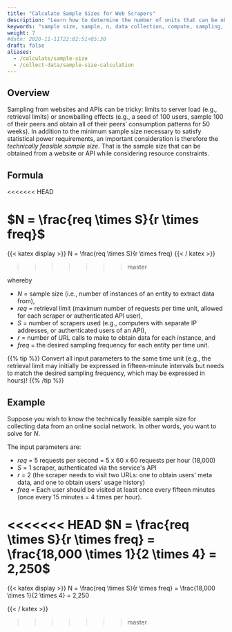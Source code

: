```yaml
---
title: "Calculate Sample Sizes for Web Scrapers"
description: "Learn how to determine the number of units that can be obtained from a website or API."
keywords: "sample size, sample, n, data collection, compute, sampling, website"
weight: 7
#date: 2020-11-11T22:02:51+05:30
draft: false
aliases:
  - /calculate/sample-size
  - /collect-data/sample-size-calculation
---
```


## Overview
Sampling from websites and APIs can be tricky: limits to server load (e.g., retrieval limits) or snowballing effects (e.g., a seed of 100 users, sample 100 of their peers and obtain all of their peers’ consumption patterns for 50 weeks). In addition to the minimum sample size necessary to satisfy statistical power requirements, an important consideration is therefore the *technically feasible sample size*. That is the sample size that can be obtained from a website or API while considering resource constraints.


## Formula
<<<<<<< HEAD

$N = \frac{req \times S}{r \times freq}$
=======
{{< katex display  >}}
N = \frac{req \times S}{r \times freq}
{{< / katex >}}
>>>>>>> master

whereby
- $N$ = sample size (i.e., number of instances of an entity to extract data from),
- $req$ = retrieval limit (maximum number of requests per time unit, allowed for each scraper or authenticated API user),
- $S$ = number of scrapers used (e.g., computers with separate IP addresses, or authenticated users of an API),
- $r$ = number of URL calls to make to obtain data for each instance, and
- $freq$ = the desired sampling frequency for each entity per time unit.

{{% tip %}}
Convert all input parameters to the same time unit (e.g., the retrieval limit may initially be expressed in fifteen-minute intervals but needs to match the desired sampling frequency, which may be expressed in hours)!
{{% /tip %}}


## Example
Suppose you wish to know the technically feasible sample size for collecting data from an online social network. In other words, you want to solve for $N$.

The input parameters are:

- $req$ = 5 requests per second = 5 x 60 x 60 requests per hour (18,000)
- $S$ = 1 scraper, authenticated via the service's API
- $r$ = 2 (the scraper needs to visit two URLs: one to obtain users' meta data, and one to obtain users' usage history)
- $freq$ = Each user should be visited at least once every fifteen minutes (once every 15 minutes = 4 times per hour).

<<<<<<< HEAD
$N = \frac{req \times S}{r \times freq} = \frac{18,000 \times 1}{2 \times 4} = 2,250$
=======
{{< katex display  >}}
N = \frac{req \times S}{r \times freq} = \frac{18,000 \times 1}{2 \times 4} = 2,250

{{< / katex >}}
>>>>>>> master
